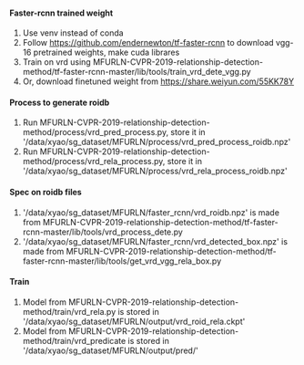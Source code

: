 #### Faster-rcnn trained weight
1. Use venv instead of conda
2. Follow https://github.com/endernewton/tf-faster-rcnn to download vgg-16 pretrained weights, make cuda librares
3. Train on vrd using MFURLN-CVPR-2019-relationship-detection-method/tf-faster-rcnn-master/lib/tools/train_vrd_dete_vgg.py
4. Or, download finetuned weight from https://share.weiyun.com/55KK78Y

#### Process to generate roidb
1. Run MFURLN-CVPR-2019-relationship-detection-method/process/vrd_pred_process.py, store it in '/data/xyao/sg_dataset/MFURLN/process/vrd_pred_process_roidb.npz'
2. Run MFURLN-CVPR-2019-relationship-detection-method/process/vrd_rela_process.py, store it in '/data/xyao/sg_dataset/MFURLN/process/vrd_rela_process_roidb.npz'

#### Spec on roidb files
1. '/data/xyao/sg_dataset/MFURLN/faster_rcnn/vrd_roidb.npz' is made from MFURLN-CVPR-2019-relationship-detection-method/tf-faster-rcnn-master/lib/tools/vrd_process_dete.py
2. '/data/xyao/sg_dataset/MFURLN/faster_rcnn/vrd_detected_box.npz' is made from MFURLN-CVPR-2019-relationship-detection-method/tf-faster-rcnn-master/lib/tools/get_vrd_vgg_rela_box.py

#### Train
1. Model from MFURLN-CVPR-2019-relationship-detection-method/train/vrd_rela.py is stored in '/data/xyao/sg_dataset/MFURLN/output/vrd_roid_rela.ckpt'
2. Model from MFURLN-CVPR-2019-relationship-detection-method/train/vrd_predicate is stored in '/data/xyao/sg_dataset/MFURLN/output/pred/'